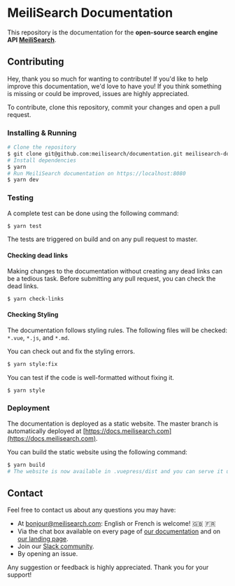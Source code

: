 # MeiliSearch Documentation

This repository is the documentation for the **open-source search engine API [MeiliSearch](https://github.com/meilisearch/meilisearch)**.

## Contributing

Hey, thank you so much for wanting to contribute! If you'd like to help improve this documentation, we'd love to have you! If you think something is missing or could be improved, issues are highly appreciated.

To contribute, clone this repository, commit your changes and open a pull request.

### Installing & Running

```bash
# Clone the repository
$ git clone git@github.com:meilisearch/documentation.git meilisearch-documentation && cd meilisearch-documentation
# Install dependencies
$ yarn
# Run MeiliSearch documentation on https://localhost:8080
$ yarn dev
```

### Testing

A complete test can be done using the following command:

```bash
$ yarn test
```

The tests are triggered on build and on any pull request to master.

#### Checking dead links

Making changes to the documentation without creating any dead links can be a tedious task. Before submitting any pull request, you can check the dead links.

```bash
$ yarn check-links
```

#### Checking Styling

The documentation follows styling rules. The following files will be checked: `*.vue`, `*.js`, and `*.md`.

You can check out and fix the styling errors.

```bash
$ yarn style:fix
```

You can test if the code is well-formatted without fixing it.

```bash
$ yarn style
```

### Deployment

The documentation is deployed as a static website. The master branch is automatically deployed at [https://docs.meilisearch.com](https://docs.meilisearch.com).

You can build the static website using the following command:

```bash
$ yarn build
# The website is now available in .vuepress/dist and you can serve it using any webserver.
```

## Contact

Feel free to contact us about any questions you may have:

- At [bonjour@meilisearch.com](mailto:bonjour@meilisearch.com): English or French is welcome! 🇬🇧 🇫🇷
- Via the chat box available on every page of [our documentation](https://docs.meilisearch.com/) and on [our landing page](https://www.meilisearch.com/).
- Join our [Slack community](https://slack.meilisearch.com/).
- By opening an issue.

Any suggestion or feedback is highly appreciated. Thank you for your support!
